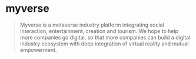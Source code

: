 # myverse
> Myverse is a metaverse industry platform integrating social interaction, entertainment, creation and tourism. We hope to help more companies go digital, so that more companies can build a digital industry ecosystem with deep integration of virtual reality and mutual empowerment.
